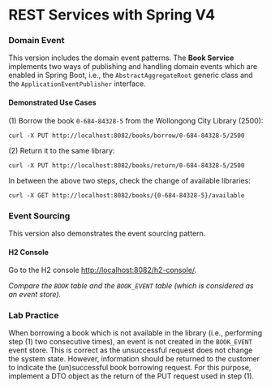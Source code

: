# REST Services with Spring V4

### Domain Event
This version includes the domain event patterns. 
The __Book Service__ implements two ways of publishing and handling domain events
which are enabled in Spring Boot, i.e., 
the `AbstractAggregateRoot` generic class and 
the `ApplicationEventPublisher` interface.

#### Demonstrated Use Cases
(1) Borrow the book `0-684-84328-5` from the Wollongong City Library (2500):
```shell
curl -X PUT http://localhost:8082/books/borrow/0-684-84328-5/2500
```
(2) Return it to the same library:
```shell
curl -X PUT http://localhost:8082/books/return/0-684-84328-5/2500
```
In between the above two steps, check the change of available libraries:
```shell
curl -X GET http://localhost:8082/books/{0-684-84328-5}/available
```

### Event Sourcing
This version also demonstrates the event sourcing pattern.
#### H2 Console
<!--
Add the following two lines to `src/main/resources/application.properties`:
```properties
spring.h2.console.enabled=true
spring.datasource.url=jdbc:h2:mem:testdb
```
-->
Go to the H2 console [http://localhost:8082/h2-console/](http://localhost:8082/h2-console/).
<!-- To log on, change the value in the `JDBC URL` entry to 
`jdbc:h2:mem:testdb`. -->
_Compare the `BOOK` table and the `BOOK_EVENT` table (which is 
considered as an event store)._

### Lab Practice
When borrowing a book which is not available in the library 
(i.e., performing step (1) two consecutive times), an event is not
created in the `BOOK_EVENT` event store.
This is correct as the unsuccessful request does not change the system state. 
However, information should be returned to the customer to indicate the (un)successful
book borrowing request. 
For this purpose,
implement a DTO object as the return of the PUT request used in step (1).